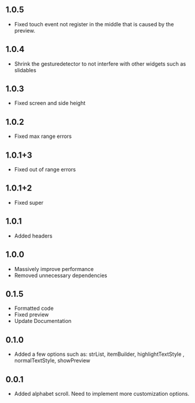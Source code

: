 ## 1.0.5
* Fixed touch event not register in the middle that is caused by the preview.

## 1.0.4
* Shrink the gesturedetector to not interfere with other widgets such as slidables

## 1.0.3
* Fixed screen and side height

## 1.0.2
* Fixed max range errors

## 1.0.1+3
* Fixed out of range errors

## 1.0.1+2
* Fixed super


## 1.0.1
* Added headers

## 1.0.0
* Massively improve performance
* Removed unnecessary dependencies


## 0.1.5
* Formatted code
* Fixed preview
* Update Documentation


## 0.1.0

* Added a few options such as: strList, itemBuilder, highlightTextStyle
, normalTextStyle, showPreview


## 0.0.1

* Added alphabet scroll. Need to implement more customization options.

